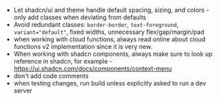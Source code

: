 - Let shadcn/ui and theme handle default spacing, sizing, and colors - only add classes when deviating from defaults
- Avoid redundant classes: `border-border`, `text-foreground`, `variant="default"`, fixed widths, unnecessary flex/gap/margin/pad
- when working with cloud functions, always read online about cloud functions v2 implementation since it is very new.
- When working with shadcn components, always make sure to look up reference in shadcn, for example - https://ui.shadcn.com/docs/components/context-menu
- don't add code comments
- when testing changes, run build unless explicitly asked to run a dev server